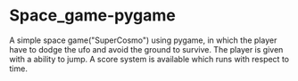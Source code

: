 # Space_game-pygame
A simple space game("SuperCosmo") using pygame, in which the player have to dodge the ufo and avoid the ground to survive. 
The player is given with a ability to jump.
A score system is available which runs with respect to time.


